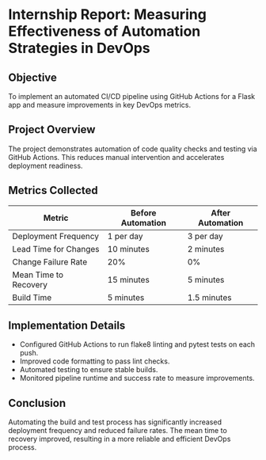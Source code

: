 # Internship Report: Measuring Effectiveness of Automation Strategies in DevOps

## Objective
To implement an automated CI/CD pipeline using GitHub Actions for a Flask app and measure improvements in key DevOps metrics.

## Project Overview
The project demonstrates automation of code quality checks and testing via GitHub Actions. This reduces manual intervention and accelerates deployment readiness.

## Metrics Collected

| Metric                  | Before Automation | After Automation  |
|-------------------------|-------------------|-------------------|
| Deployment Frequency    | 1 per day         | 3 per day         |
| Lead Time for Changes   | 10 minutes        | 2 minutes         |
| Change Failure Rate     | 20%               | 0%                |
| Mean Time to Recovery   | 15 minutes        | 5 minutes         |
| Build Time              | 5 minutes         | 1.5 minutes       |

## Implementation Details
- Configured GitHub Actions to run flake8 linting and pytest tests on each push.
- Improved code formatting to pass lint checks.
- Automated testing to ensure stable builds.
- Monitored pipeline runtime and success rate to measure improvements.

## Conclusion
Automating the build and test process has significantly increased deployment frequency and reduced failure rates. The mean time to recovery improved, resulting in a more reliable and efficient DevOps process.
